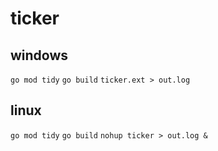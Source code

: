 # ticker

## windows
`go mod tidy`
`go build`
`ticker.ext > out.log`

## linux
`go mod tidy`
`go build`
`nohup ticker > out.log &`
